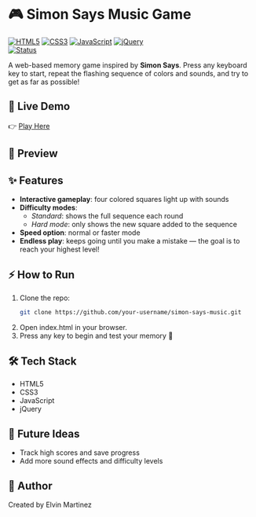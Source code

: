 # 🎮 Simon Says Music Game  

[![HTML5](https://img.shields.io/badge/HTML5-orange?logo=html5&logoColor=white)]()  [![CSS3](https://img.shields.io/badge/CSS3-blue?logo=css3&logoColor=white)]()  [![JavaScript](https://img.shields.io/badge/JavaScript-yellow?logo=javascript&logoColor=black)]()  [![jQuery](https://img.shields.io/badge/jQuery-blueviolet?logo=jquery&logoColor=white)]()  
[![Status](https://img.shields.io/badge/Status-Active-success)]()  

A web-based memory game inspired by **Simon Says**. Press any keyboard key to start, repeat the flashing sequence of colors and sounds, and try to get as far as possible!  

## 🚀 Live Demo  
👉 [Play Here](https://elvin308.github.io/SimonSaysWebGame/)  

## 📸 Preview  


## ✨ Features  
- **Interactive gameplay**: four colored squares light up with sounds  
- **Difficulty modes**:  
  - *Standard*: shows the full sequence each round  
  - *Hard mode*: only shows the new square added to the sequence  
- **Speed option**: normal or faster mode  
- **Endless play**: keeps going until you make a mistake — the goal is to reach your highest level!  

## ⚡ How to Run  
1. Clone the repo:  
   ```bash
   git clone https://github.com/your-username/simon-says-music.git
2. Open index.html in your browser.
3. Press any key to begin and test your memory 🎵

## 🛠️ Tech Stack
- HTML5
- CSS3
- JavaScript
- jQuery


## 📌 Future Ideas
- Track high scores and save progress
- Add more sound effects and difficulty levels

## 👤 Author
Created by Elvin Martinez
